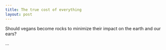 ```yaml
---
title: The true cost of everything
layout: post
---
```


Should vegans become rocks to minimize their impact on the earth and our ears?

...
